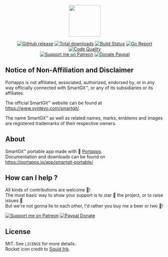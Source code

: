<p align="center"><a href="https://portapps.io/app/smartgit-portable/" target="_blank"><img width="100" src="https://github.com/portapps/smartgit-portable/blob/master/res/papp.png"></a></p>

<p align="center">
  <a href="https://portapps.io/app/smartgit-portable/#download"><img src="https://img.shields.io/github/release/portapps/smartgit-portable.svg?style=flat-square" alt="GitHub release"></a>
  <a href="https://portapps.io/app/smartgit-portable/#download"><img src="https://img.shields.io/github/downloads/portapps/smartgit-portable/total.svg?style=flat-square" alt="Total downloads"></a>
  <a href="https://travis-ci.com/portapps/smartgit-portable"><img src="https://img.shields.io/travis/com/portapps/smartgit-portable/master.svg?style=flat-square" alt="Build Status"></a>
  <a href="https://goreportcard.com/report/github.com/portapps/smartgit-portable"><img src="https://goreportcard.com/badge/github.com/portapps/smartgit-portable?style=flat-square" alt="Go Report"></a>
  <a href="https://www.codacy.com/app/portapps/smartgit-portable"><img src="https://img.shields.io/codacy/grade/c086c87cefa741f5afd58e380b41ee1f.svg?style=flat-square" alt="Code Quality"></a>
  <br /><a href="https://www.patreon.com/crazymax"><img src="https://img.shields.io/badge/donate-patreon-f96854.svg?logo=patreon&style=flat-square" alt="Support me on Patreon"></a>
  <a href="https://www.paypal.me/crazyws"><img src="https://img.shields.io/badge/donate-paypal-00457c.svg?logo=paypal&style=flat-square" alt="Donate Paypal"></a>
</p>

## Notice of Non-Affiliation and Disclaimer

Portapps is not affiliated, associated, authorized, endorsed by, or in any way officially connected with SmartGit™, or any of its subsidiaries or its affiliates.

The official SmartGit™ website can be found at https://www.syntevo.com/smartgit/.

The name SmartGit™ as well as related names, marks, emblems and images are registered trademarks of their respective owners.

## About

SmartGit™ portable app made with 🚀 [Portapps](https://portapps.io).<br />
Documentation and downloads can be found on https://portapps.io/app/smartgit-portable/

## How can I help ?

All kinds of contributions are welcome :raised_hands:!<br />
The most basic way to show your support is to star :star2: the project, or to raise issues :speech_balloon:<br />
But we're not gonna lie to each other, I'd rather you buy me a beer or two :beers:!

[![Support me on Patreon](https://portapps.io/img/donate/patreon.png)](https://www.patreon.com/crazymax) 
[![Paypal Donate](https://portapps.io/img/donate/paypal.png)](https://www.paypal.me/crazyws)

## License

MIT. See `LICENSE` for more details.<br />
Rocket icon credit to [Squid Ink](http://thesquid.ink).

